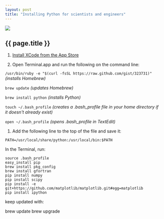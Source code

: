 ```yaml
---
layout: post
title: "Installing Python for scientists and engineers"
---
```


[![](../images/ocw.png)](http://github.com/wgrover/ocw)

{{ page.title }}
----------------

1.  [Install XCode from the App Store](http://itunes.apple.com/us/app/xcode/id448457090?mt=12)

1.  Open Terminal.app and run the following on the command line:

`/usr/bin/ruby -e "$(curl -fsSL https://raw.github.com/gist/323731)"`    *(installs Homebrew)*

`brew update`  *(updates Homebrew)*

`brew install python`  *(installs Python)*

`touch ~/.bash_profile`  *(creates a .bash_profile file in your home directory if it doesn't already exist)*

`open ~/.bash_profile`  *(opens .bash_profile in TextEdit)*

1.  Add the following line to the top of the file and save it:

`PATH=/usr/local/share/python:/usr/local/bin:$PATH`

In the Terminal, run:

    source .bash_profile
	easy_install pip
	brew install pkg_config
	brew install gfortran
	pip install numpy
	pip install scipy
	pip install -e git+https://github.com/matplotlib/matplotlib.git#egg=matplotlib
	pip install ipython



keep updated with:

brew update
brew upgrade